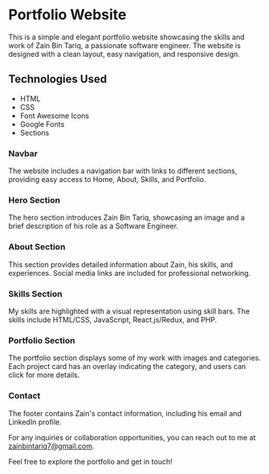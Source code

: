 # Portfolio Website
This is a simple and elegant portfolio website showcasing the skills and work of Zain Bin Tariq, a passionate software engineer. The website is designed with a clean layout, easy navigation, and responsive design.

## Technologies Used
- HTML
- CSS
- Font Awesome Icons
- Google Fonts
- Sections

### Navbar
The website includes a navigation bar with links to different sections, providing easy access to Home, About, Skills, and Portfolio.

### Hero Section
The hero section introduces Zain Bin Tariq, showcasing an image and a brief description of his role as a Software Engineer.

### About Section
This section provides detailed information about Zain, his skills, and experiences. Social media links are included for professional networking.

### Skills Section
My skills are highlighted with a visual representation using skill bars. The skills include HTML/CSS, JavaScript, React.js/Redux, and PHP.

### Portfolio Section
The portfolio section displays some of my work with images and categories. Each project card has an overlay indicating the category, and users can click for more details.

### Contact
The footer contains Zain's contact information, including his email and LinkedIn profile.

For any inquiries or collaboration opportunities, you can reach out to me at zainbintariq7@gmail.com.

Feel free to explore the portfolio and get in touch!